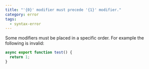 ```yaml
---
title: "'{0}' modifier must precede '{1}' modifier."
category: error
tags:
  - syntax-error
---
```


Some modifiers must be placed in a specific order. For example the following is
invalid:

```ts
async export function test() {
  return 1;
}
```
